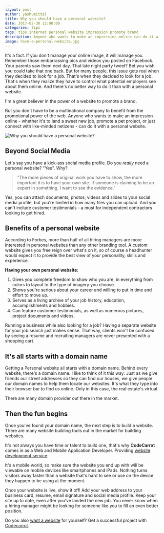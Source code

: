 ```yaml
---
layout: post
author: yashumittal
title: Why you should have a personal website?
date: 2017-02-30 12:00:00
categories: tips
tags: tips internet personal website impression promote brand
description: Anyone who wants to make an impression online can do it with a personal website. Anyone who wants to make an impression online - whether it's to land a sweet new job, promote a pet project, or just connect
image: have-a-personal-website.jpg
---
```


It's a fact. If you don't manage your online image, it will manage you. Remember those embarrassing pics and videos you posted on Facebook. Your parents saw them next day. That late night party tweet? Bet you wish you could take that one back. But for many people, this issue gets real when they decided to look for a job. That's when they decided to look for a job. That's when they realize they have to control what potential employers see about them online. And there's no better way to do it than with a personal website.

I'm a great believer in the power of a website to promote a brand.

But you don't have to be a multinational company to benefit from the promotional power of the web. Anyone who wants to make an impression online - whether it's to land a sweet new job, promote a pet project, or just connect with like-minded netizens - can do it with a personal website.

![Why you should have a personal website?](//blog.codecarrot.net/images/lady-working-illustration.png)

## Beyond Social Media

Let's say you have a kick-ass social media profile. Do you _really_ need a personal website? "Yes".
Why?

<blockquote>
"The more pieces of original work you have to show, the more important it is to have your own site. If someone is claiming to be an expert in something, I want to see the evidence."
</blockquote>

Yes, you can attach documents, photos, videos and slides to your social media profile, but you're limited in how many files you can upload. And you can't include customer testimonials - a must for independent contractors looking to get hired.

## Benefits of a personal website

According to Forbes, more than half of all hiring managers are more interested in personal websites than any other branding tool. A custom website gives you free reign over what's on it, so of course a headhunter would expect it to provide the best view of your personality, skills and experience.

**Having your own personal website:**

1.  Gives you complete freedom to show who you are, in everything from colors to layout to the type of imagery you choose.
2.  Shows you're serious about your career and willing to put in time and effort to move up.
3.  Serves as a living archive of your job history, education, accomplishments and hobbies.
4.  Can feature customer testimonials, as well as numerous pictures, project documents and videos.

Running a business while also looking for a job? Having a separate website for your job search just makes sense. That way, clients won't be confused by seeing a resume and recruiting managers are never presented with a shopping cart.

## It's all starts with a domain name

Getting a Personal website all starts with a domain name. Behind every website, there's a domain name. I like to think of it this way: Just as we give friends our street addresses so they can find our houses, we give people our domain names to help them locate our websites. It's what they type into their browser bar to find us online. Only in this case, the real estate's virtual.

There are many domain provider out there in the market.

## Then the fun begins

Once you've found your domain name, the next step is to build a website. There are many website building tools out in the market for building websites.

It's not always you have time or talent to build one, that's why **CodeCarrot** comes in as a Web and Mobile Application Developer. Providing [website development service](//codecarrot.net/).

It's a mobile world, so make sure the website you end up with will be viewable on mobile devices like smartphones and iPads. Nothing turns visitors away faster than a website that's hard to see or use on the device they happen to be using at the moment.

Once your website is live, show it off! Add your web address to your business card, resume, email signature and social media profile. Keep your site up to date, even after you've landed the new job. You never know when a hiring manager might be looking for someone like you to fill an even better position.

Do you also [want a website](//codecarrot.net) for yourself? Get a successful project with [Codecarrot](//codecarrot.net).
